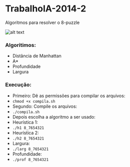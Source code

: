 # TrabalhoIA-2014-2

Algoritmos para resolver o 8-puzzle

![alt text](https://github.com/vncsms/TrabalhoIA-2014-2/blob/master/src/8puzzle1.jpg "8-puzzle")

### Algoritimos:

- Distância de Manhattan
- A*
- Profundidade
- Largura

### Execução:

- Primeiro: Dê as permissões para compilar os arquivos:
- `chmod +x compila.sh`
- Segundo: Compile os arquivos:
- `./compila.sh`
- Depois escolha a algoritmo a ser usado:
- Heurística 1:
- `./h1 8_7654321`
- Heurística 2:
- `./h2 8_7654321`
- Largura:
- `./larg 8_7654321`
- Profundidade:
- `./prof 8_7654321`
